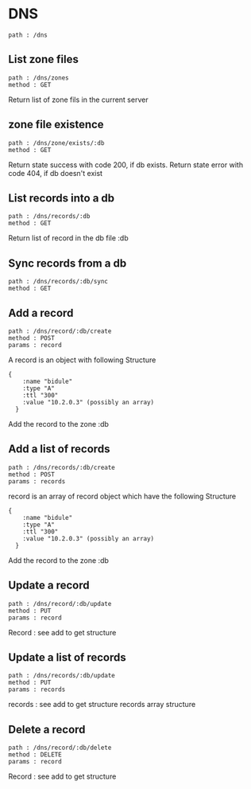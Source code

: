 # DNS

    path : /dns

## List zone files

    path : /dns/zones
    method : GET

Return list of zone fils in the current server

## zone file existence

    path : /dns/zone/exists/:db
    method : GET

Return state success with code 200, if db exists.
Return state error with code 404, if db doesn't exist

## List records into a db

    path : /dns/records/:db
    method : GET

Return list of record in the db file :db

## Sync records from a db

    path : /dns/records/:db/sync
    method : GET

## Add a record

    path : /dns/record/:db/create
    method : POST
    params : record

A record is an object with following Structure

    {
        :name "bidule"
        :type "A"
        :ttl "300"
        :value "10.2.0.3" (possibly an array)
      }

Add the record to the zone :db

## Add a list of records

    path : /dns/records/:db/create
    method : POST
    params : records

record is an array of record object which have the following Structure

    {
        :name "bidule"
        :type "A"
        :ttl "300"
        :value "10.2.0.3" (possibly an array)
      }

Add the record to the zone :db

## Update a record

    path : /dns/record/:db/update
    method : PUT
    params : record

Record : see add to get structure

## Update a list of records

    path : /dns/records/:db/update
    method : PUT
    params : records

records : see add to get structure records array structure

## Delete a record

    path : /dns/record/:db/delete
    method : DELETE
    params : record

Record : see add to get structure
